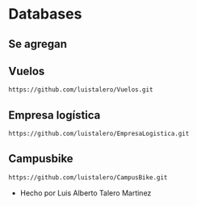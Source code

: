 # Databases 

## Se agregan

## Vuelos
```email
https://github.com/luistalero/Vuelos.git
```
## Empresa logística
```email
https://github.com/luistalero/EmpresaLogistica.git
```
## Campusbike
```email
https://github.com/luistalero/CampusBike.git
```

- Hecho por Luis Alberto Talero Martinez
